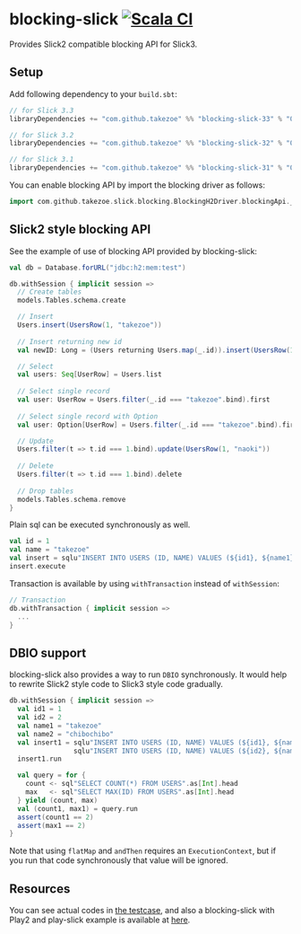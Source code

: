 blocking-slick [![Scala CI](https://github.com/takezoe/blocking-slick/actions/workflows/scala.yml/badge.svg)](https://github.com/takezoe/blocking-slick/actions/workflows/scala.yml)
==============

Provides Slick2 compatible blocking API for Slick3.

Setup
-----

Add following dependency to your `build.sbt`:

```scala
// for Slick 3.3
libraryDependencies += "com.github.takezoe" %% "blocking-slick-33" % "0.0.13"

// for Slick 3.2
libraryDependencies += "com.github.takezoe" %% "blocking-slick-32" % "0.0.11"

// for Slick 3.1
libraryDependencies += "com.github.takezoe" %% "blocking-slick-31" % "0.0.7"
```

You can enable blocking API by import the blocking driver as follows:

```scala
import com.github.takezoe.slick.blocking.BlockingH2Driver.blockingApi._
```

Slick2 style blocking API
----

See the example of use of blocking API provided by blocking-slick:

```scala
val db = Database.forURL("jdbc:h2:mem:test")

db.withSession { implicit session =>
  // Create tables
  models.Tables.schema.create

  // Insert
  Users.insert(UsersRow(1, "takezoe"))
  
  // Insert returning new id
  val newID: Long = (Users returning Users.map(_.id)).insert(UsersRow(1, "takezoe"))

  // Select
  val users: Seq[UserRow] = Users.list
  
  // Select single record
  val user: UserRow = Users.filter(_.id === "takezoe".bind).first
  
  // Select single record with Option
  val user: Option[UserRow] = Users.filter(_.id === "takezoe".bind).firstOption

  // Update
  Users.filter(t => t.id === 1.bind).update(UsersRow(1, "naoki"))
  
  // Delete
  Users.filter(t => t.id === 1.bind).delete
  
  // Drop tables
  models.Tables.schema.remove
}
```

Plain sql can be executed synchronously as well.

```scala
val id = 1
val name = "takezoe"
val insert = sqlu"INSERT INTO USERS (ID, NAME) VALUES (${id1}, ${name1})"
insert.execute
```

Transaction is available by using `withTransaction` instead of `withSession`:

```scala
// Transaction
db.withTransaction { implicit session =>
  ...
}
```

DBIO support
----

blocking-slick also provides a way to run `DBIO` synchronously. It would help to rewrite Slick2 style code to Slick3 style code gradually.

```scala
db.withSession { implicit session =>
  val id1 = 1
  val id2 = 2
  val name1 = "takezoe"
  val name2 = "chibochibo"
  val insert1 = sqlu"INSERT INTO USERS (ID, NAME) VALUES (${id1}, ${name1})" andThen
                sqlu"INSERT INTO USERS (ID, NAME) VALUES (${id2}, ${name2})"
  insert1.run

  val query = for {
    count <- sql"SELECT COUNT(*) FROM USERS".as[Int].head
    max   <- sql"SELECT MAX(ID) FROM USERS".as[Int].head
  } yield (count, max)
  val (count1, max1) = query.run
  assert(count1 == 2)
  assert(max1 == 2)
}
```

Note that using `flatMap` and `andThen` requires an `ExecutionContext`, but if you run that code synchronously that value will be ignored.

Resources
----

You can see actual codes in [the testcase](https://github.com/takezoe/blocking-slick/blob/master/src/test/scala/com/github/takezoe/slick/blocking/SlickBlockingAPISpec.scala), and also a blocking-slick with Play2 and play-slick example is available at [here](https://github.com/takezoe/blocking-slick-play2).
